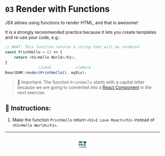 # `03` Render with Functions

JSX allows using functions to render HTML, and that is awesome!

It is a strongly recommended practice because it lets you create templates and re-use your code, e.g.:

```js
// WHAT: This function returns a string that will be rendered
const PrintHello = () => {
    return <h1>Hello World</h1>;
}
               //what           //where
ReactDOM.render(PrintHello(), myDiv);
```

> 🔎 Important: The function `PrintHello` starts with a capital letter because we are going to converted into a [React Component](https://reactjs.org/docs/react-component.html) in the next exercise.

## 📝 Instructions:

1. Make the function `PrintHello` return `<h1>I Love React</h1>` instead of `<h1>Hello World</h1>`.

---

<div align="center">

<a href="https://github.com/juniorconseiltaker" target="_blank"><img src="../../.assets/taker-icon.png" width="50"></a>

</div>